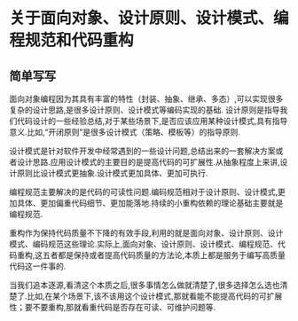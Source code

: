 # 关于面向对象、设计原则、设计模式、编程规范和代码重构

## **简单写写**

面向对象编程因为其具有丰富的特性（封装、抽象、继承、多态）,可以实现很多复杂的设计思路,是很多设计原则、设计模式等编码实现的基础.
设计原则是指导我们代码设计的一些经验总结,对于某些场景下,是否应该应用某种设计模式,具有指导意义.比如,“开闭原则”是很多设计模式（策略、模板等）的指导原则.

设计模式是针对软件开发中经常遇到的一些设计问题,总结出来的一套解决方案或者设计思路.应用设计模式的主要目的是提高代码的可扩展性.从抽象程度上来讲,设计原则比设计模式更抽象.设计模式更加具体、更加可执行.

编程规范主要解决的是代码的可读性问题.编码规范相对于设计原则、设计模式,更加具体、更加偏重代码细节、更加能落地.持续的小重构依赖的理论基础主要就是编程规范.

重构作为保持代码质量不下降的有效手段,利用的就是面向对象、设计原则、设计模式、编码规范这些理论.实际上,面向对象、设计原则、设计模式、编程规范、代码重构,这五者都是保持或者提高代码质量的方法论,本质上都是服务于编写高质量代码这一件事的.

当我们追本逐源,看清这个本质之后,很多事情怎么做就清楚了,很多选择怎么选也清楚了.比如,在某个场景下,该不该用这个设计模式,那就看能不能提高代码的可扩展性；要不要重构,那就看重代码是否存在可读、可维护问题等.
